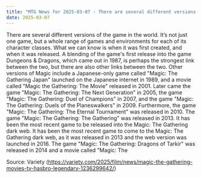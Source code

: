 ```yaml
---
title: "MTG News for 2025-03-07 - There are several different versions of the game i..."
date: 2025-03-07
---
```


There are several different versions of the game in the world. It’s not just one game, but a whole range of games and environments for each of its character classes. What we can know is when it was first created, and when it was released. A blending of the game's first release into the game Dungeons & Dragons, which came out in 1987, is perhaps the strongest link between the two, but there are also other links between the two. Other versions of Magic include a Japanese-only game called "Magic: The Gathering Japan" launched on the Japanese internet in 1989, and a movie called "Magic the Gathering: The Movie" released in 2001. Later came the game "Magic: The Gathering: The Next Generation" in 2005, the game "Magic: The Gathering: Duel of Champions" in 2007, and the game "Magic: The Gathering: Duels of the Planeswalkers" in 2009. Furthermore, the game "Magic: The Gathering: The Eternal Tournament" was released in 2010. The game "Magic: The Gathering: The Gathering" was released in 2013. It has been the most recent game to be released into the Magic: The Gathering dark web. It has been the most recent game to come to the Magic: The Gathering dark web, as it was released in 2013 and the web version was launched in 2016. The game "Magic: The Gathering: Dragons of Tarkir" was released in 2014 and a movie called "Magic: The

Source: Variety (https://variety.com/2025/film/news/magic-the-gathering-movies-tv-hasbro-legendary-1236299642/)

